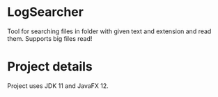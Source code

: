 # LogSearcher
Tool for searching files in folder with given text and extension and read them. Supports big files read!
# Project details
Project uses JDK 11 and JavaFX 12.
